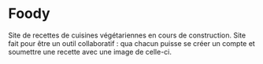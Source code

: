 # Foody
Site de recettes de cuisines végétariennes en cours de construction. 
Site fait pour être un outil collaboratif : qua chacun puisse se créer un compte et soumettre une recette avec une image de celle-ci. 


